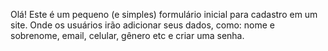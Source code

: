 Olá! 
Este é um pequeno (e simples) formulário inicial para cadastro em um site. Onde os usuários irão adicionar seus dados, como: nome e sobrenome, email, celular, gênero etc e criar uma senha.
